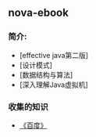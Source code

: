 ## nova-ebook
### 简介:
* [effective java第二版]
* [设计模式]
* [数据结构与算法]
* [深入理解Java虚拟机]

### 收集的知识
* [《百度》](https://www.baidu.com)

